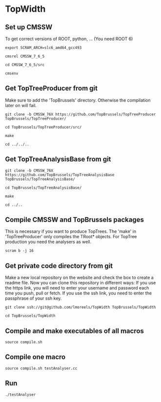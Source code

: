 # TopWidth

## Set up CMSSW

To get correct versions of ROOT, python, ... (You need ROOT 6)

~~~
export SCRAM_ARCH=slc6_amd64_gcc493

cmsrel CMSSW_7_6_5

cd CMSSW_7_6_5/src

cmsenv
~~~

## Get TopTreeProducer from git

Make sure to add the 'TopBrussels' directory. Otherwise the compilation later on will fail.

~~~
git clone -b CMSSW_76X https://github.com/TopBrussels/TopTreeProducer TopBrussels/TopTreeProducer/

cd TopBrussels/TopTreeProducer/src/

make

cd ../../..
~~~

## Get TopTreeAnalysisBase from git

~~~
git clone -b CMSSW_76X https://github.com/TopBrussels/TopTreeAnalysisBase TopBrussels/TopTreeAnalysisBase/

cd TopBrussels/TopTreeAnalysisBase/

make

cd ../..
~~~

## Compile CMSSW and TopBrussels packages

This is necessary if you want to produce TopTrees. The 'make' in 'TopTreeProducer' only compiles the TRoot* objects. For TopTree production you need the analysers as well.

~~~
scram b -j 16
~~~

## Get private code directory from git

Make a new local repository on the website and check the box to create a readme file.
Now you can clone this repository in different ways:
If you use the https link, you will need to enter your username and password each time you push, pull or fetch.
If you use the ssh link, you need to enter the passphrase of your ssh key.

~~~
git clone ssh://git@github.com/lmoreels/TopWidth TopBrussels/TopWidth

cd TopBrussels/TopWidth
~~~


## Compile and make executables of all macros

~~~
source compile.sh
~~~

## Compile one macro

~~~
source compile.sh testAnalyser.cc
~~~

## Run

~~~
./testAnalyser
~~~
